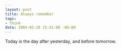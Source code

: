 ```yaml
--- 
layout: post
title: Always remember
tags: 
- think
date: 2004-02-26 15:41:00 -06:00
---
```

Today is the day after yesterday, and before tomorrow.
